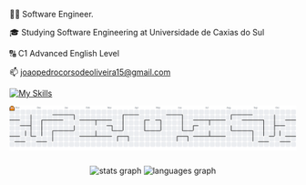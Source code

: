 👨‍💻 Software Engineer.

🎓 Studying Software Engineering at Universidade de Caxias do Sul

🔠 C1 Advanced English Level

📫 joaopedrocorsodeoliveira15@gmail.com

[![My Skills](https://skillicons.dev/icons?i=js,html,css,cs,nextjs,nodejs,postgres,react,java,spring,aws&theme=dark)](https://skillicons.dev)

<picture>
  <source media="(prefers-color-scheme: dark)" srcset="https://raw.githubusercontent.com/xliveirx/xliveirx/output/pacman-contribution-graph-dark.svg">
  <source media="(prefers-color-scheme: light)" srcset="https://raw.githubusercontent.com/xliveirx/xliveirx/output/pacman-contribution-graph.svg">
  <img alt="pacman contribution graph" src="https://raw.githubusercontent.com/xliveirx/xliveirx/output/pacman-contribution-graph.svg">
</picture>

###

<div align="center">
  <img src="https://github-readme-stats.vercel.app/api?username=xliveirx&hide_title=false&hide_rank=false&show_icons=true&include_all_commits=true&count_private=true&disable_animations=false&theme=dracula&locale=en&hide_border=false&order=1" height="150" alt="stats graph"  />
  <img src="https://github-readme-stats.vercel.app/api/top-langs?username=xliveirx&locale=en&hide_title=false&layout=compact&card_width=320&langs_count=5&theme=dracula&hide_border=false&order=2" height="150" alt="languages graph"  />
</div>

###
